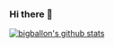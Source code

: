 ### Hi there 👋

<!--
**zhengye1995/zhengye1995** is a ✨ _special_ ✨ repository because its `README.md` (this file) appears on your GitHub profile.

Here are some ideas to get you started:

- 🔭 I’m currently working on ...
- 🌱 I’m currently learning ...
- 👯 I’m looking to collaborate on ...
- 🤔 I’m looking for help with ...
- 💬 Ask me about ...
- 📫 How to reach me: ...
- 😄 Pronouns: ...
- ⚡ Fun fact: ...
-->

[![bigballon's github stats](https://github-readme-stats.vercel.app/api?username=spytensor&include_all_commits=true&show_icons=true&hide_title=true&hide_border=true&count_private=true)](https://github.com/spytensor)
